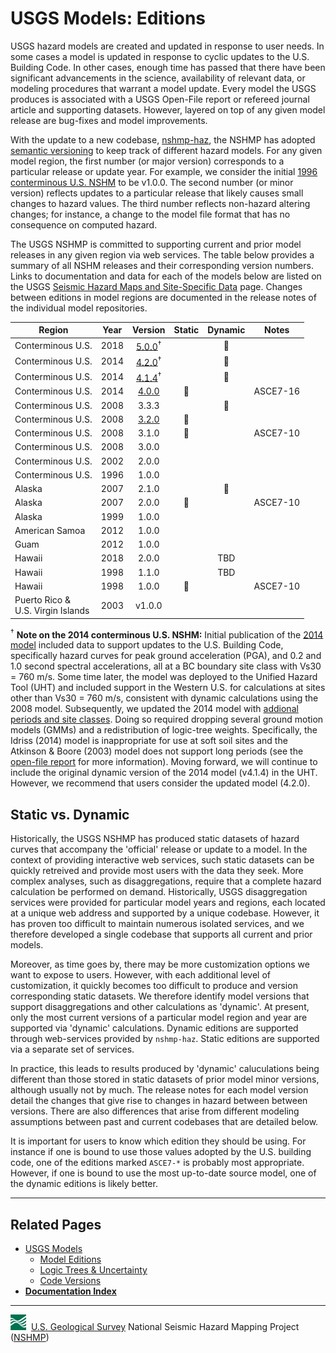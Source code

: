 # USGS Models: Editions

USGS hazard models are created and updated in response to user needs. In some cases a model is
updated in response to cyclic updates to the U.S. Building Code. In other cases, enough time has
passed that there have been significant advancements in the science, availability of relevant
data, or modeling procedures that warrant a model update. Every model the USGS produces is
associated with a USGS Open-File report or refereed journal article and supporting datasets.
However, layered on top of any given model release are bug-fixes and model improvements.

With the update to a new codebase, [nshmp-haz](https://code.usgs.gov/ghsc/nshmp/nshmp-haz),
the NSHMP has adopted [semantic versioning](http://semver.org) to keep track of different hazard
models. For any given model region, the first number (or major version) corresponds to a particular
release or update year. For example, we consider the initial
[1996 conterminous U.S. NSHM](https://earthquake.usgs.gov/hazards/hazmaps/conterminous/index.php#1996)
to be v1.0.0. The second number (or minor version) reflects updates to a particular release that
likely causes small changes to hazard values. The third number reflects non-hazard altering
changes; for instance, a change to the model file format that has no consequence on computed
hazard.

The USGS NSHMP is committed to supporting current and prior model releases in any given region
via web services. The table below provides a summary of all NSHM releases and their corresponding
version numbers. Links to documentation and data for each of the models below are listed on the USGS
[Seismic Hazard Maps and Site-Specific Data](https://www.usgs.gov/natural-hazards/earthquake-hazards/seismic-hazard-maps-and-site-specific-data)
page. Changes between editions in model regions are documented in the release notes of the
individual model repositories.

Region            | Year | Version | Static | Dynamic | Notes |
------------------|:----:|:-------:|:------:|:-------:|-------|
Conterminous U.S. | 2018 | [5.0.0](https://code.usgs.gov/ghsc/nshmp/nshms/nshm-conus)<sup>†</sup> | |:small_blue_diamond:| |
Conterminous U.S. | 2014 | [4.2.0](https://code.usgs.gov/ghsc/nshmp/nshms/nshm-conus)<sup>†</sup> | |:small_blue_diamond:| |
Conterminous U.S. | 2014 | [4.1.4](https://code.usgs.gov/ghsc/nshmp/nshms/nshm-conus)<sup>†</sup> | |:small_blue_diamond:| |
Conterminous U.S. | 2014 | [4.0.0](https://github.com/usgs/nshmp-haz-fortran/releases/tag/nshm2014r1) |:small_blue_diamond:| | ASCE7-16 |
Conterminous U.S. | 2008 | 3.3.3 | |:small_blue_diamond:| |
Conterminous U.S. | 2008 | [3.2.0](https://github.com/usgs/nshmp-haz-fortran/releases/tag/nshm2008r3) |:small_blue_diamond:| | |
Conterminous U.S. | 2008 | 3.1.0 |:small_blue_diamond:| | ASCE7-10 |
Conterminous U.S. | 2008 | 3.0.0 | | | |
Conterminous U.S. | 2002 | 2.0.0 | | | |
Conterminous U.S. | 1996 | 1.0.0 | | | |
Alaska            | 2007 | 2.1.0 | |:small_blue_diamond:| |
Alaska            | 2007 | 2.0.0 |:small_blue_diamond:| | ASCE7-10 |
Alaska            | 1999 | 1.0.0 | | | |
American Samoa    | 2012 | 1.0.0 | | | |
Guam              | 2012 | 1.0.0 | | | |
Hawaii            | 2018 | 2.0.0 | | TBD | |
Hawaii            | 1998 | 1.1.0 | | TBD | |
Hawaii            | 1998 | 1.0.0 |:small_blue_diamond:| | ASCE7-10 |
Puerto Rico & <br/> U.S. Virgin Islands | 2003 | v1.0.0 | | | |

<sup>†</sup> __Note on the 2014 conterminous U.S. NSHM:__ Initial publication of the
[2014 model](https://www.usgs.gov/natural-hazards/earthquake-hazards/science/2014-united-states-lower-48-seismic-hazard-long-term)
included data to support updates to the U.S. Building Code, specifically hazard curves for peak
ground acceleration (PGA), and 0.2 and 1.0 second spectral accelerations, all at a BC boundary site
class with Vs30 = 760 m/s. Some time later, the model was deployed to the Unified Hazard Tool
(UHT) and included support in the Western U.S. for calculations at sites other than Vs30 = 760 m/s,
consistent with dynamic calculations using the 2008 model. Subsequently, we updated the 2014
model with [addional periods and site classes](https://pubs.er.usgs.gov/publication/ofr20181111).
Doing so required dropping several ground motion models (GMMs) and a redistribution of logic-tree
weights. Specifically, the Idriss (2014) model is inappropriate for use at soft soil sites and
the Atkinson & Boore (2003) model does not support long periods (see the
[open-file report](https://pubs.er.usgs.gov/publication/ofr20181111) for more information).
Moving forward, we will continue to include the original dynamic version of the 2014 model
(v4.1.4) in the UHT. However, we recommend that users consider the updated model (4.2.0).

## Static vs. Dynamic

Historically, the USGS NSHMP has produced static datasets of hazard curves that accompany the
'official' release or update to a model. In the context of providing interactive web services,
such static datasets can be quickly retreived and provide most users with the data they seek.
More complex analyses, such as disaggregations, require that a complete hazard calculation be
performed on demand. Historically, USGS disaggregation services were provided for particular model
years and regions, each located at a unique web address and supported by a unique codebase.
However, it has proven too difficult to maintain numerous isolated services, and we therefore
developed a single codebase that supports all current and prior models.

Moreover, as time goes by, there may be more customization options we want to expose to users.
However, with each additional level of customization, it quickly becomes too difficult to produce
and version corresponding static datasets. We therefore identify model versions that support
disaggregations and other calculations as 'dynamic'. At present, only the most current versions
of a particular model region and year are supported via 'dynamic' calculations. Dynamic editions
are supported through web-services provided by `nshmp-haz`. Static editions are supported via a
separate set of services.

In practice, this leads to results produced by 'dynamic' caluculations being different
than those stored in static datasets of prior model minor versions, although usually not by much.
The release notes for each model version detail the changes that give rise to changes in hazard
between between versions. There are also differences that arise from different modeling
assumptions between past and current codebases that are detailed below.

It is important for users to know which edition they should be using. For instance if one is
bound to use those values adopted by the U.S. building code, one of the editions marked `ASCE7-*`
is probably most appropriate. However, if one is bound to use the most up-to-date source model,
one of the dynamic editions is likely better.

---

## Related Pages

* [USGS Models](./USGS-Models.md#usgs-models)
  * [Model Editions](./Model-Editions.md#model-editions)
  * [Logic Trees & Uncertainty](./Logic-Trees-&-Uncertainty.md#logic-trees-&-uncertainty)
  * [Code Versions](./Code-Versions.md#code-versions)
* [__Documentation Index__](../README.md)

---
![USGS logo](./images/usgs-icon.png) &nbsp;[U.S. Geological Survey](https://www.usgs.gov)
National Seismic Hazard Mapping Project ([NSHMP](https://earthquake.usgs.gov/hazards/))
